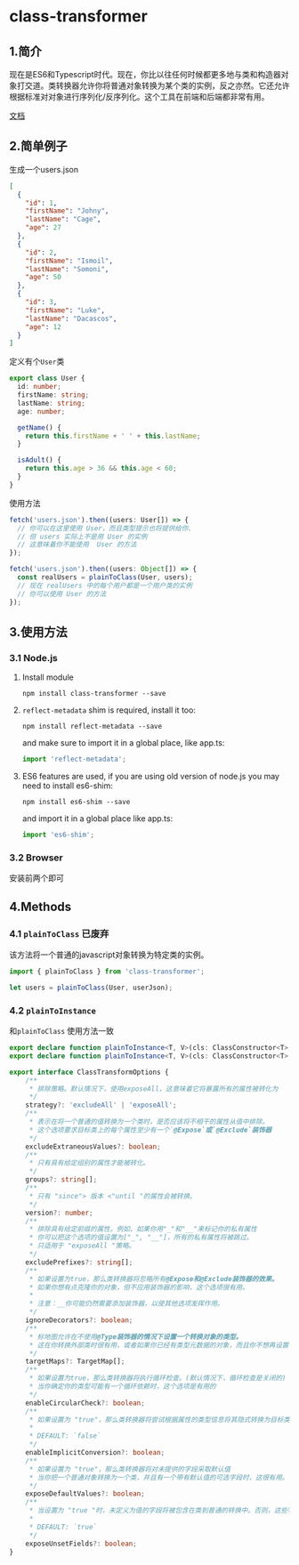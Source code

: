 # class-transformer

## 1.简介

现在是ES6和Typescript时代。现在，你比以往任何时候都更多地与类和构造器对象打交道。类转换器允许你将普通对象转换为某个类的实例，反之亦然。它还允许根据标准对对象进行序列化/反序列化。这个工具在前端和后端都非常有用。

[文档](https://github.com/typestack/class-transformer)

## 2.简单例子

生成一个users.json

```json
[
  {
    "id": 1,
    "firstName": "Johny",
    "lastName": "Cage",
    "age": 27
  },
  {
    "id": 2,
    "firstName": "Ismoil",
    "lastName": "Somoni",
    "age": 50
  },
  {
    "id": 3,
    "firstName": "Luke",
    "lastName": "Dacascos",
    "age": 12
  }
]
```

定义有个`User`类

```typescript
export class User {
  id: number;
  firstName: string;
  lastName: string;
  age: number;

  getName() {
    return this.firstName + ' ' + this.lastName;
  }

  isAdult() {
    return this.age > 36 && this.age < 60;
  }
}
```

使用方法

```typescript
fetch('users.json').then((users: User[]) => {
  // 你可以在这里使用 User，而且类型提示也将提供给你、
  // 但 users 实际上不是用 User 的实例
  // 这意味着你不能使用  User 的方法
});

fetch('users.json').then((users: Object[]) => {
  const realUsers = plainToClass(User, users);
  // 现在 realUsers 中的每个用户都是一个用户类的实例
  // 你可以使用 User 的方法
});
```

## 3.使用方法

### 3.1 Node.js

1. Install module

   ```shell
   npm install class-transformer --save
   ```

2. `reflect-metadata` shim is required, install it too:

   ```shell
   npm install reflect-metadata --save
   ```

   and make sure to import it in a global place, like app.ts:

   ```typescript
   import 'reflect-metadata';
   ```

3. ES6 features are used, if you are using old version of node.js you may need to install es6-shim:

   ```shell
   npm install es6-shim --save
   ```

   and import it in a global place like app.ts:

   ```typescript
   import 'es6-shim';
   ```

   

### 3.2 Browser

安装前两个即可

## 4.Methods

### 4.1 `plainToClass` 已废弃

该方法将一个普通的javascript对象转换为特定类的实例。

```typescript
import { plainToClass } from 'class-transformer';

let users = plainToClass(User, userJson);
```

### 4.2 `plainToInstance`

和`plainToClass` 使用方法一致

```typescript
export declare function plainToInstance<T, V>(cls: ClassConstructor<T>, plain: V[], options?: ClassTransformOptions): T[];
export declare function plainToInstance<T, V>(cls: ClassConstructor<T>, plain: V, options?: ClassTransformOptions): T;

export interface ClassTransformOptions {
    /**
     * 排除策略。默认情况下，使用exposeAll，这意味着它将暴露所有的属性被转化为
     */
    strategy?: 'excludeAll' | 'exposeAll';
    /**
     * 表示在将一个普通的值转换为一个类时，是否应该将不相干的属性从值中排除。
     * 这个选项要求目标类上的每个属性至少有一个`@Expose`或`@Exclude`装饰器
     */
    excludeExtraneousValues?: boolean;
    /**
     * 只有具有给定组别的属性才能被转化。
     */
    groups?: string[];
    /**
     * 只有 "since"> 版本 <"until "的属性会被转换。
     */
    version?: number;
    /**
     * 排除具有给定前缀的属性。例如，如果你用"_"和"__"来标记你的私有属性
     * 你可以把这个选项的值设置为["_", "__"]，所有的私有属性将被跳过。
     * 只适用于 "exposeAll "策略。
     */
    excludePrefixes?: string[];
    /**
     * 如果设置为true，那么类转换器将忽略所有@Expose和@Exclude装饰器的效果。
     * 如果你想有点克隆你的对象，但不应用装饰器的影响，这个选项很有用。
     *
     * 注意：__你可能仍然需要添加装饰器，以使其他选项发挥作用。
     */
    ignoreDecorators?: boolean;
    /**
     * 标地图允许在不使用@Type装饰器的情况下设置一个转换对象的类型。
     * 这在你转换外部类时很有用，或者如果你已经有类型元数据的对象，而且你不想再设置它了。
     */
    targetMaps?: TargetMap[];
    /**
     * 如果设置为true，那么类转换器将执行循环检查。(默认情况下，循环检查是关闭的)
     * 当你确定你的类型可能有一个循环依赖时，这个选项是有用的
     */
    enableCircularCheck?: boolean;
    /**
     * 如果设置为 "true"，那么类转换器将尝试根据属性的类型信息将其隐式转换为目标类型。
     *
     * DEFAULT: `false`
     */
    enableImplicitConversion?: boolean;
    /**
     * 如果设置为 "true"，那么类转换器将对未提供的字段采取默认值
     * 当你把一个普通对象转换为一个类，并且有一个带有默认值的可选字段时，这很有用。
     */
    exposeDefaultValues?: boolean;
    /**
     * 当设置为 "true "时，未定义为值的字段将被包含在类到普通的转换中。否则，这些字段将被从结果中省略。
     *
     * DEFAULT: `true`
     */
    exposeUnsetFields?: boolean;
}

```

